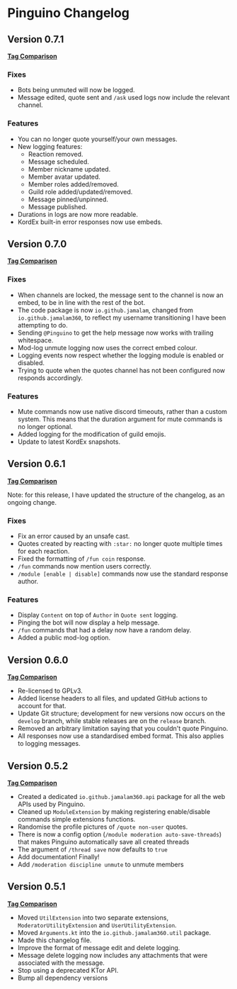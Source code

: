 # Pinguino Changelog

## Version 0.7.1

**[Tag Comparison](https://github.com/JamCoreDiscord/Pinguino/compare/v0.7.0...v0.7.1)**

### Fixes

- Bots being unmuted will now be logged.
- Message edited, quote sent and `/ask` used logs now include the relevant channel.

### Features

- You can no longer quote yourself/your own messages.
- New logging features:
  - Reaction removed.
  - Message scheduled.
  - Member nickname updated.
  - Member avatar updated.
  - Member roles added/removed.
  - Guild role added/updated/removed.
  - Message pinned/unpinned.
  - Message published.
- Durations in logs are now more readable.
- KordEx built-in error responses now use embeds.

## Version 0.7.0

**[Tag Comparison](https://github.com/JamCoreDiscord/Pinguino/compare/v0.6.1...v0.7.0)**

### Fixes
- When channels are locked, the message sent to the channel is now an embed, to be in 
  line with the rest of the bot.
- The code package is now `io.github.jamalam`, changed from `io.github.jamalam360`, to
  reflect my username transitioning I have been attempting to do.
- Sending `@Pinguino` to get the help message now works with trailing whitespace.
- Mod-log unmute logging now uses the correct embed colour.
- Logging events now respect whether the logging module is enabled or disabled.
- Trying to quote when the quotes channel has not been configured now responds accordingly.
  
### Features

- Mute commands now use native discord timeouts, rather than a custom system. This means that
  the duration argument for mute commands is no longer optional.
- Added logging for the modification of guild emojis.
- Update to latest KordEx snapshots.

## Version 0.6.1

**[Tag Comparison](https://github.com/JamCoreDiscord/Pinguino/compare/v0.6.0...v0.6.1)**

Note: for this release, I have updated the structure of the changelog, as an ongoing change.

### Fixes
- Fix an error caused by an unsafe cast.
- Quotes created by reacting with `:star:` no longer quote multiple times for each reaction.
- Fixed the formatting of `/fun coin` response.
- `/fun` commands now mention users correctly.
- `/module [enable | disable]` commands now use the standard response author.

### Features
- Display `Content` on top of `Author` in `Quote sent` logging.
- Pinging the bot will now display a help message.
- `/fun` commands that had a delay now have a random delay.
- Added a public mod-log option.

## Version 0.6.0

**[Tag Comparison](https://github.com/JamCoreDiscord/Pinguino/compare/v0.5.2...v0.6.0)**

- Re-licensed to GPLv3.
- Added license headers to all files, and updated GitHub actions to account for that.
- Update Git structure; development for new versions now occurs on the `develop` branch, while
  stable releases are on the `release` branch.
- Removed an arbitrary limitation saying that you couldn't quote Pinguino.
- All responses now use a standardised embed format. This also applies to logging messages.

## Version 0.5.2

**[Tag Comparison](https://github.com/JamCoreDiscord/Pinguino/compare/v0.5.1...v0.5.2)**

- Created a dedicated `io.github.jamalam360.api` package for all the web APIs used by Pinguino.
- Cleaned up `ModuleExtension` by making registering enable/disable commands simple extensions functions.
- Randomise the profile pictures of `/quote non-user` quotes.
- There is now a config option (`/module moderation auto-save-threads`) that makes Pinguino automatically save all
  created threads
- The argument of `/thread save` now defaults to `true`
- Add documentation! Finally!
- Add `/moderation discipline unmute` to unmute members

## Version 0.5.1

**[Tag Comparison](https://github.com/JamCoreDiscord/Pinguino/compare/v0.5.0...v0.5.1)**

- Moved `UtilExtension` into two separate extensions, `ModeratorUtilityExtension` and
  `UserUtilityExtension`.
- Moved `Arguments.kt` into the `io.github.jamalam360.util` package.
- Made this changelog file.
- Improve the format of message edit and delete logging.
- Message delete logging now includes any attachments that were associated with the message.
- Stop using a deprecated KTor API.
- Bump all dependency versions